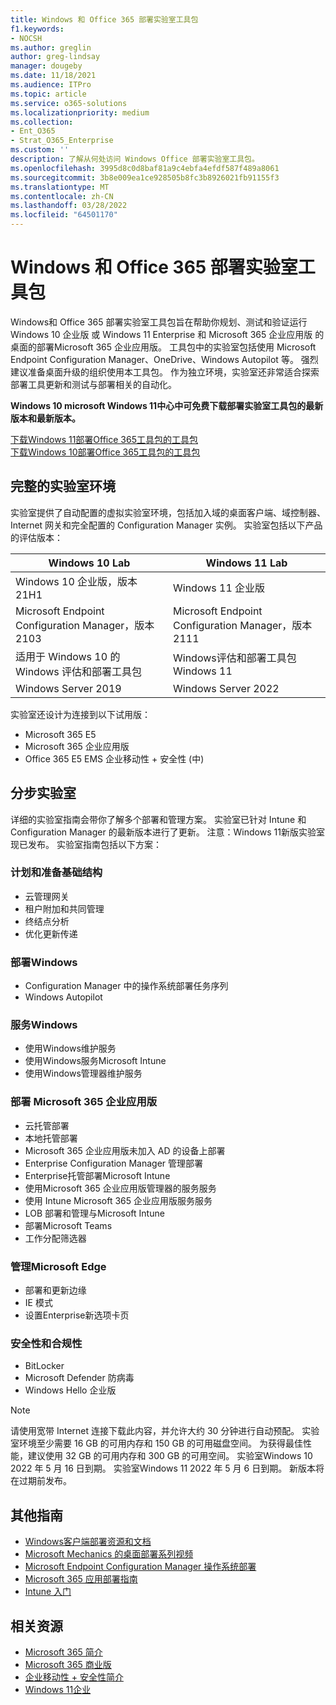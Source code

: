 ```yaml
---
title: Windows 和 Office 365 部署实验室工具包
f1.keywords:
- NOCSH
ms.author: greglin
author: greg-lindsay
manager: dougeby
ms.date: 11/18/2021
ms.audience: ITPro
ms.topic: article
ms.service: o365-solutions
ms.localizationpriority: medium
ms.collection:
- Ent_O365
- Strat_O365_Enterprise
ms.custom: ''
description: 了解从何处访问 Windows Office 部署实验室工具包。
ms.openlocfilehash: 3995d8c0d8baf81a9c4ebfa4efdf587f489a8061
ms.sourcegitcommit: 3b8e009ea1ce928505b8fc3b8926021fb91155f3
ms.translationtype: MT
ms.contentlocale: zh-CN
ms.lasthandoff: 03/28/2022
ms.locfileid: "64501170"
---
```

# <a name="windows-and-office-365-deployment-lab-kit"></a>Windows 和 Office 365 部署实验室工具包

Windows和 Office 365 部署实验室工具包旨在帮助你规划、测试和验证运行 Windows 10 企业版 或 Windows 11 Enterprise 和 Microsoft 365 企业应用版 的桌面的部署Microsoft 365 企业应用版。 工具包中的实验室包括使用 Microsoft Endpoint Configuration Manager、OneDrive、Windows Autopilot 等。 强烈建议准备桌面升级的组织使用本工具包。 作为独立环境，实验室还非常适合探索部署工具更新和测试与部署相关的自动化。

**Windows 10 microsoft Windows 11中心中可免费下载部署实验室工具包的最新版本和最新版本。**

[下载Windows 11部署Office 365工具包的工具包](https://www.microsoft.com/evalcenter/evaluate-windows-11-office-365-lab-kit)<br>
[下载Windows 10部署Office 365工具包的工具包](https://www.microsoft.com/evalcenter/evaluate-lab-kit)

## <a name="a-complete-lab-environment"></a>完整的实验室环境

实验室提供了自动配置的虚拟实验室环境，包括加入域的桌面客户端、域控制器、Internet 网关和完全配置的 Configuration Manager 实例。 实验室包括以下产品的评估版本：


|Windows 10 Lab  |Windows 11 Lab  |
|---------|---------|
|Windows 10 企业版，版本 21H1      | Windows 11 企业版        |
|Microsoft Endpoint Configuration Manager，版本 2103     |  Microsoft Endpoint Configuration Manager，版本 2111      | 
|适用于 Windows 10 的 Windows 评估和部署工具包     |  Windows评估和部署工具包Windows 11      | 
|Windows Server 2019     |  Windows Server 2022      | 

实验室还设计为连接到以下试用版：

- Microsoft 365 E5
- Microsoft 365 企业应用版
- Office 365 E5 EMS 企业移动性 + 安全性 (中) 

## <a name="step-by-step-labs"></a>分步实验室

详细的实验室指南会带你了解多个部署和管理方案。 实验室已针对 Intune 和 Configuration Manager 的最新版本进行了更新。 注意：Windows 11新版实验室现已发布。 实验室指南包括以下方案： 

### <a name="plan-and-prepare-infrastructure"></a>计划和准备基础结构

- 云管理网关 
- 租户附加和共同管理
- 终结点分析
- 优化更新传递

### <a name="deploy-windows"></a>部署Windows 

- Configuration Manager 中的操作系统部署任务序列
- Windows Autopilot

### <a name="service-windows"></a>服务Windows 

- 使用Windows维护服务
- 使用Windows服务Microsoft Intune
- 使用Windows管理器维护服务

### <a name="deploy-microsoft-365-apps-for-enterprise"></a>部署 Microsoft 365 企业应用版

- 云托管部署
- 本地托管部署
- Microsoft 365 企业应用版未加入 AD 的设备上部署
- Enterprise Configuration Manager 管理部署
- Enterprise托管部署Microsoft Intune
- 使用Microsoft 365 企业应用版管理器的服务服务
- 使用 Intune Microsoft 365 企业应用版服务服务
- LOB 部署和管理与Microsoft Intune
- 部署Microsoft Teams
- 工作分配筛选器

### <a name="managing-microsoft-edge"></a>管理Microsoft Edge 

- 部署和更新边缘    
- IE 模式
- 设置Enterprise新选项卡页 

### <a name="security-and-compliance"></a>安全性和合规性 

- BitLocker 
- Microsoft Defender 防病毒  
- Windows Hello 企业版    

> [!NOTE]
> 请使用宽带 Internet 连接下载此内容，并允许大约 30 分钟进行自动预配。 实验室环境至少需要 16 GB 的可用内存和 150 GB 的可用磁盘空间。 为获得最佳性能，建议使用 32 GB 的可用内存和 300 GB 的可用空间。 实验室Windows 10 2022 年 5 月 16 日到期。 实验室Windows 11 2022 年 5 月 6 日到期。 新版本将在过期前发布。

## <a name="additional-guidance"></a>其他指南

- [Windows客户端部署资源和文档](/windows/deployment)
- [Microsoft Mechanics 的桌面部署系列视频](https://www.aka.ms/watchhowtoshift)
- [Microsoft Endpoint Configuration Manager 操作系统部署](/mem/configmgr/osd/understand/introduction-to-operating-system-deployment)
- [Microsoft 365 应用部署指南](/deployoffice/deployment-guide-microsoft-365-apps)
- [Intune 入门](/intune/get-started-evaluation)

## <a name="related-resources"></a>相关资源

- [Microsoft 365 简介](https://www.microsoft.com/microsoft-365/default.aspx)
- [Microsoft 365 商业版](https://products.office.com/business/office)
- [企业移动性 + 安全性简介](https://www.microsoft.com/cloud-platform/enterprise-mobility-security)
- [Windows 11企业](https://www.microsoft.com/windows/business)

